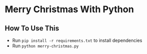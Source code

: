 # Merry Christmas With Python

## How To Use This

- Run `pip install -r requirements.txt` to install dependencies
- Run `python merry-christmas.py`

